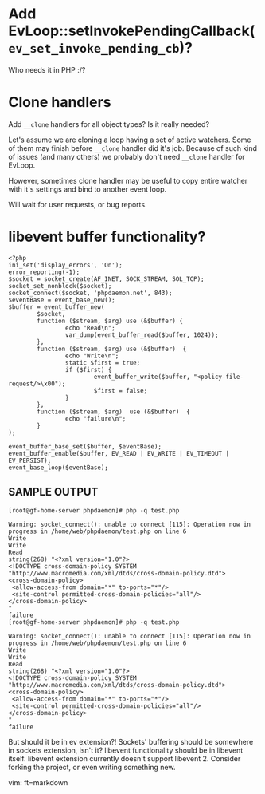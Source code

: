 Add EvLoop::setInvokePendingCallback(`ev_set_invoke_pending_cb`)?
=================================================================

Who needs it in PHP :/?

Clone  handlers
===============

Add `__clone` handlers for all object types? Is it really needed?

Let's assume we are cloning a loop having a set of active watchers. Some of them
may finish before `__clone` handler did it's job. Because of such kind of issues
(and many others) we probably don't need `__clone` handler for EvLoop.

However, sometimes clone handler may be useful to copy entire watcher with it's
settings and bind to another event loop.

Will wait for user requests, or bug reports.

libevent buffer functionality?
=============================

	<?php
	ini_set('display_errors', 'On');
	error_reporting(-1);
	$socket = socket_create(AF_INET, SOCK_STREAM, SOL_TCP);
	socket_set_nonblock($socket);
	socket_connect($socket, 'phpdaemon.net', 843);
	$eventBase = event_base_new();
	$buffer = event_buffer_new(
        	$socket,
        	function ($stream, $arg) use (&$buffer) {
                	echo "Read\n";
                	var_dump(event_buffer_read($buffer, 1024));
        	},
        	function ($stream, $arg) use (&$buffer)  {
                	echo "Write\n";
                	static $first = true;
                	if ($first) {
                        	event_buffer_write($buffer, "<policy-file-request/>\x00");
                        	$first = false;
                	}
        	},
        	function ($stream, $arg)  use (&$buffer)  {
                	echo "failure\n";
        	}
	);
 	 
	event_buffer_base_set($buffer, $eventBase);
	event_buffer_enable($buffer, EV_READ | EV_WRITE | EV_TIMEOUT | EV_PERSIST);
	event_base_loop($eventBase);

SAMPLE OUTPUT
------

	[root@gf-home-server phpdaemon]# php -q test.php

	Warning: socket_connect(): unable to connect [115]: Operation now in progress in /home/web/phpdaemon/test.php on line 6
	Write
	Write
	Read
	string(268) "<?xml version="1.0"?>
	<!DOCTYPE cross-domain-policy SYSTEM "http://www.macromedia.com/xml/dtds/cross-domain-policy.dtd">
	<cross-domain-policy>
 	 <allow-access-from domain="*" to-ports="*"/>
 	 <site-control permitted-cross-domain-policies="all"/>
	</cross-domain-policy>
	"
	failure
	[root@gf-home-server phpdaemon]# php -q test.php

	Warning: socket_connect(): unable to connect [115]: Operation now in progress in /home/web/phpdaemon/test.php on line 6
	Write
	Write
	Read
	string(268) "<?xml version="1.0"?>
	<!DOCTYPE cross-domain-policy SYSTEM "http://www.macromedia.com/xml/dtds/cross-domain-policy.dtd">
	<cross-domain-policy>
 	 <allow-access-from domain="*" to-ports="*"/>
 	 <site-control permitted-cross-domain-policies="all"/>
	</cross-domain-policy>
	"
	failure

But should it be in ev extension?! Sockets' buffering should be somewhere in
sockets extension, isn't it?  libevent functionality should be in libevent
itself. libevent extension currently doesn't support libevent 2. Consider
forking the project, or even writing something new.


vim: ft=markdown
